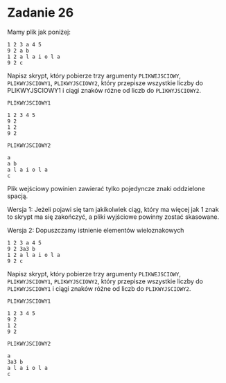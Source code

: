# Zadanie 26

Mamy plik jak poniżej:

```
1 2 3 a 4 5
9 2 a b
1 2 a l a i o l a
9 2 c
```

Napisz skrypt, który  pobierze trzy argumenty `PLIKWEJSCIOWY`, `PLIKWYJSCIOWY1`, `PLIKWYJSCIOWY2`, który przepisze wszystkie liczby do PLIKWYJSCIOWY1 i ciągi znaków różne od liczb do `PLIKWYJSCIOWY2`.

`PLIKWYJSCIOWY1`

```
1 2 3 4 5
9 2
1 2                        
9 2
```

`PLIKWYJSCIOWY2`

```
a
a b
a l a i o l a
c
```

Plik wejściowy powinien zawierać tylko pojedyncze znaki oddzielone spacją.

Wersja 1:  Jeżeli pojawi się tam jakikolwiek ciąg, który ma więcej jak 1 znak to skrypt ma się zakończyć,  a pliki wyjściowe powinny zostać skasowane.

Wersja 2: Dopuszczamy istnienie elementów wieloznakowych

```
1 2 3 a 4 5
9 2 3a3 b
1 2 a l a i o l a
9 2 c
```

Napisz skrypt, który  pobierze trzy argumenty `PLIKWEJSCIOWY`, `PLIKWYJSCIOWY1`, `PLIKWYJSCIOWY2`, który przepisze wszystkie liczby do `PLIKWYJSCIOWY1` i ciągi znaków różne od liczb do `PLIKWYJSCIOWY2`.

`PLIKWYJSCIOWY1`
```
1 2 3 4 5
9 2
1 2
9 2
```

`PLIKWYJSCIOWY2`

```
a
3a3 b
a l a i o l a
c
```
